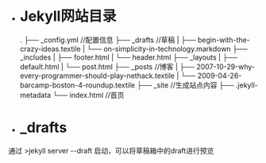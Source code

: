 - # Jekyll网站目录
    .
    ├── _config.yml //配置信息
    ├── _drafts //草稿
    |   ├── begin-with-the-crazy-ideas.textile
    |   └── on-simplicity-in-technology.markdown
    ├── _includes
    |   ├── footer.html
    |   └── header.html
    ├── _layouts
    |   ├── default.html
    |   └── post.html
    ├── _posts //博客
    |   ├── 2007-10-29-why-every-programmer-should-play-nethack.textile
    |   └── 2009-04-26-barcamp-boston-4-roundup.textile
    ├── _site //生成站点内容
    ├── .jekyll-metadata
    └── index.html //首页


- # _drafts
通过
    >jekyll server --draft
启动，可以将草稿箱中的draft进行预览
